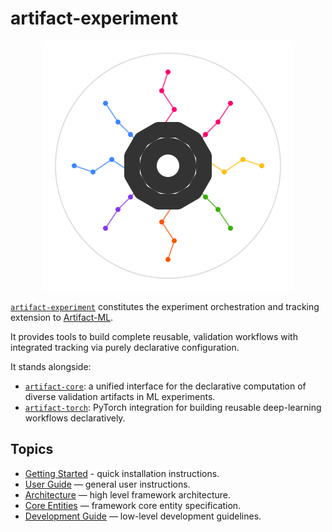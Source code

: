 # artifact-experiment

<p align="center">
  <img src="assets/artifact_ml_logo.svg" width="400" alt="Artifact-ML Logo">
</p>

[`artifact-experiment`](https://github.com/vasileios-ektor-papoulias/artifact-ml/artifact-experiment) constitutes the experiment orchestration and tracking extension to [Artifact-ML](https://github.com/vasileios-ektor-papoulias/artifact-ml).

It provides tools to build complete reusable, validation workflows with integrated tracking via purely declarative configuration.

It stands alongside:

- [`artifact-core`](https://github.com/vasileios-ektor-papoulias/artifact-ml/tree/main/artifact-core): a unified interface for the declarative computation of diverse validation artifacts in ML experiments.
- [`artifact-torch`](https://github.com/vasileios-ektor-papoulias/artifact-ml/tree/main/artifact-torch): PyTorch integration for building reusable deep-learning workflows declaratively.

## Topics

- [Getting Started](getting_started.md) - quick installation instructions.
- [User Guide](user_guide.md) — general user instructions.
- [Architecture](architecture.md) — high level framework architecture.  
- [Core Entities](core_entities.md) — framework core entity specification.
- [Development Guide](development_guide.md) — low-level development guidelines.